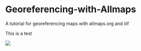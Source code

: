 # Georeferencing-with-Allmaps
A tutorial for georeferencing maps with allmaps.org and iiif

This is a test

![](<images/Screenshot 2023-11-29 at 3.53.35 PM.png>)